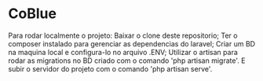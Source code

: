 # CoBlue
Para rodar localmente o projeto:
Baixar o clone deste repositorio;
Ter o composer instalado para gerenciar as dependencias do laravel;
Criar um BD na maquina local e configura-lo no arquivo .ENV;
Utilizar o artisan para rodar as migrations  no BD criado com o comando 'php artisan migrate'.
E subir o servidor do projeto com o comando 'php artisan serve'.
